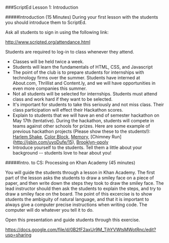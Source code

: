 ###ScriptEd Lesson 1: Introduction

#####Introduction (15 Minutes) 
During your first lesson with the students you should introduce them to ScriptEd.  

Ask all students to sign in using the following link:

http://www.scripted.org/attendance.html

Students are required to log-in to class whenever they attend.

- Classes will be held twice a week. 
- Students will learn the fundamentals of HTML, CSS, and Javascript
- The point of the club is to prepare students for internships with technology firms over the summer. Students have interned at About.com, Thrillist and Content.ly, and we will have opportunities in even more companies this summer.
- Not all students will be selected for internships.  Students must attend class and work hard if they want to be selected.
- It's important for students to take this seriously and not miss class. Their class participation will effect their Hackathon scores.
- Explain to students that we will have an end of semester hackathon on May 17th (tentative). During the hackathon, students will compete in teams against other schools for prizes.  Here are some example of previous hackathon projects (Please show these to the students!): [Harlem Shake](http://scriptednyc.github.io/Hackathon/harlemshake/shake.html), [Color Block](http://scriptednyc.github.io/Hackathon/colorblock/block.html), [Memory](http://scriptednyc.github.io/Hackathon/memory/memory.html), [Chimney Run] (http://jsbin.com/uyoDufe/15), [Brooklyn-opoly](http://jsbin.com/aQOQEMOY/2/edit)
- Introduce yourself to the students. Tell them a little about your background -- students love to hear about you!

#####Intro. to CS: Processing on Khan Academy (45 minutes)

You will guide the students through a lesson in Khan Academy. The first part of the lesson asks the students to draw a smiley face on a piece of paper, and then write down the steps they took to draw the smiley face.  The lead instructor should then ask the students to explain the steps, and try to draw a smiley face on the board.  The point of this excercise is to show students the ambiguity of natural language, and that it is important to always give a computer precise instructions when writing code.  The computer will do whatever you tell it to do.



Open this presentation and guide students through this exercise. 

https://docs.google.com/file/d/0B2fF2axUr9M_TjhYVWtsMWotRnc/edit?usp=sharing

